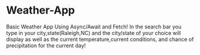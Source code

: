 # Weather-App

Basic Weather App Using Async/Await and Fetch!
In the search bar you type in your city,state(Raleigh,NC) and the city/state of your choice will display as well as the current temperature,current conditions, and chance of precipitation for the current day!
